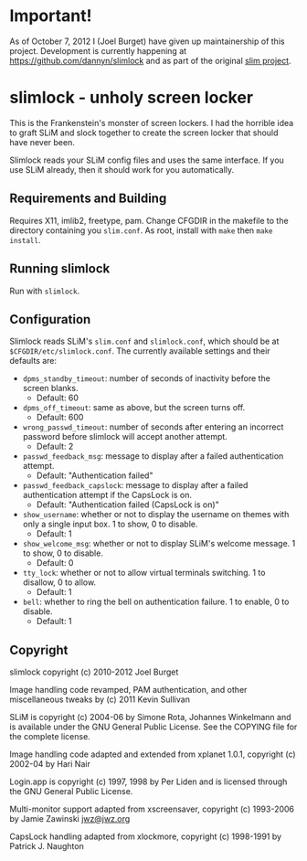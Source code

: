 Important!
==========
As of October 7, 2012 I (Joel Burget) have given up maintainership of this
project. Development is currently happening at
https://github.com/dannyn/slimlock and as part of the original
[slim project](http://git.berlios.de/cgi-bin/gitweb.cgi?p=slim;a=summary).

slimlock - unholy screen locker
===============================
This is the Frankenstein's monster of screen lockers. I had the horrible
idea to graft SLiM and slock together to create the screen locker that should
have never been.

Slimlock reads your SLiM config files and uses the same interface. If you use
SLiM already, then it should work for you automatically.

Requirements and Building
-------------------------
Requires X11, imlib2, freetype, pam. Change CFGDIR in the makefile to the
directory containing you `slim.conf`. As root, install with `make` then `make
install`.

Running slimlock
----------------
Run with `slimlock`.

Configuration
-------------
Slimlock reads SLiM's `slim.conf` and `slimlock.conf`, which should be at
`$CFGDIR/etc/slimlock.conf`. The currently available settings and their defaults
are:

-	`dpms_standby_timeout`: number of seconds of inactivity before the screen
	blanks.
	-	Default: 60
-	`dpms_off_timeout`: same as above, but the screen turns off.
	-	Default: 600
-	`wrong_passwd_timeout`: number of seconds after entering an incorrect password
	before slimlock will accept another attempt.
	-	Default: 2
-	`passwd_feedback_msg`: message to display after a failed authentication
	attempt.
	-	Default: "Authentication failed"
-	`passwd_feedback_capslock`: message to display after a failed authentication
	attempt if the CapsLock is on.
	-	Default: "Authentication failed (CapsLock is on)"
-	`show_username`: whether or not to display the username on themes with only a
	single input box. 1 to show, 0 to disable.
	-	Default: 1
-	`show_welcome_msg`: whether or not to display SLiM's welcome message. 1 to
	show, 0 to disable.
	-	Default: 0
-	`tty_lock`: whether or not to allow virtual terminals switching. 1 to
	disallow, 0 to allow.
	-	Default: 1
-	`bell`: whether to ring the bell on authentication failure. 1 to
	enable, 0 to disable.
	-	Default: 1

Copyright
---------
slimlock copyright (c) 2010-2012 Joel Burget

Image handling code revamped, PAM authentication, and other miscellaneous tweaks
by (c) 2011 Kevin Sullivan

SLiM is copyright (c) 2004-06 by Simone Rota, Johannes Winkelmann
and is available under the GNU General Public License.
See the COPYING file for the complete license.

Image handling code adapted and extended from xplanet 1.0.1,
copyright (c) 2002-04 by Hari Nair

Login.app is copyright (c) 1997, 1998 by Per Liden and is 
licensed through the GNU General Public License. 

Multi-monitor support adapted from xscreensaver, copyright (c) 1993-2006 by Jamie 
Zawinski <jwz@jwz.org>

CapsLock handling adapted from xlockmore, copyright (c) 1998-1991 by Patrick J. Naughton
